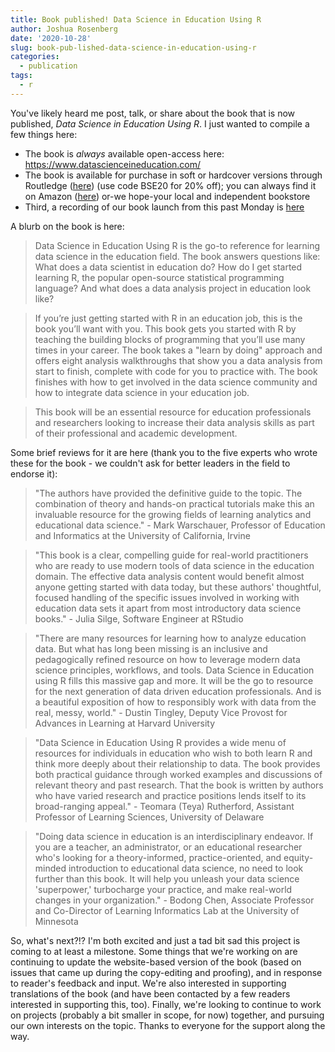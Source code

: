 ```yaml
---
title: Book published! Data Science in Education Using R
author: Joshua Rosenberg
date: '2020-10-28'
slug: book-pub-lished-data-science-in-education-using-r
categories:
  - publication
tags:
  - r
---
```


You've likely heard me post, talk, or share about the book that is now published, 
*Data Science in Education Using R*. I just wanted to compile a few things here:

- The book is _always_ available open-access here: https://www.datascienceineducation.com/
- The book is available for purchase in soft or hardcover versions through Routledge ([here](https://www.routledge.com/Data-Science-in-Education-Using-R/Estrellado-Freer-Mostipak-Rosenberg-Velasquez/p/book/9780367422257)) (use code BSE20 for 20% off); you can always find it on Amazon ([here](https://www.amazon.com/Data-Science-Education-Using-R/dp/0367422255/ref=sr_1_2?dchild=1&keywords=data+science+in+education+using+r&qid=1593880609&sr=8-2)) or-we hope-your local and independent bookstore
- Third, a recording of our book launch from this past Monday is [here](https://www.youtube.com/watch?v=iUnKFspyits) 

A blurb on the book is here:

> Data Science in Education Using R is the go-to reference for learning data science in the education field. The book answers questions like: What does a data scientist in education do? How do I get started learning R, the popular open-source statistical programming language? And what does a data analysis project in education look like?

> If you’re just getting started with R in an education job, this is the book you’ll want with you. This book gets you started with R by teaching the building blocks of programming that you’ll use many times in your career. The book takes a "learn by doing" approach and offers eight analysis walkthroughs that show you a data analysis from start to finish, complete with code for you to practice with. The book finishes with how to get involved in the data science community and how to integrate data science in your education job.

> This book will be an essential resource for education professionals and researchers looking to increase their data analysis skills as part of their professional and academic development.

Some brief reviews for it are here (thank you to the five experts who wrote these for the book - we couldn't ask for better leaders in the field to endorse it):

> "The authors have provided the definitive guide to the topic. The combination of theory and hands-on practical tutorials make this an invaluable resource for the growing fields of learning analytics and educational data science." - Mark Warschauer, Professor of Education and Informatics at the University of California, Irvine

> "This book is a clear, compelling guide for real-world practitioners who are ready to use modern tools of data science in the education domain. The effective data analysis content would benefit almost anyone getting started with data today, but these authors' thoughtful, focused handling of the specific issues involved in working with education data sets it apart from most introductory data science books." - Julia Silge, Software Engineer at RStudio

> "There are many resources for learning how to analyze education data. But what has long been missing is an inclusive and pedagogically refined resource on how to leverage modern data science principles, workflows, and tools. Data Science in Education using R fills this massive gap and more. It will be the go to resource for the next generation of data driven education professionals. And is a beautiful exposition of how to responsibly work with data from the real, messy, world." - Dustin Tingley, Deputy Vice Provost for Advances in Learning at Harvard University

> "Data Science in Education Using R provides a wide menu of resources for individuals in education who wish to both learn R and think more deeply about their relationship to data. The book provides both practical guidance through worked examples and discussions of relevant theory and past research. That the book is written by authors who have varied research and practice positions lends itself to its broad-ranging appeal." - Teomara (Teya) Rutherford, Assistant Professor of Learning Sciences, University of Delaware

> "Doing data science in education is an interdisciplinary endeavor. If you are a teacher, an administrator, or an educational researcher who's looking for a theory-informed, practice-oriented, and equity-minded introduction to educational data science, no need to look further than this book. It will help you unleash your data science 'superpower,' turbocharge your practice, and make real-world changes in your organization." - Bodong Chen, Associate Professor and Co-Director of Learning Informatics Lab at the University of Minnesota

So, what's next?!? I'm both excited and just a tad bit sad this project is coming to at least a milestone. Some things that we're working on are continuing to update the website-based version of the book (based on issues that came up during the copy-editing and proofing), and in response to reader's feedback and input. We're also interested in supporting translations of the book (and have been contacted by a few readers interested in supporting this, too). Finally, we're looking to continue to work on projects (probably a bit smaller in scope, for now) together, and pursuing our own interests on the topic. Thanks to everyone for the support along the way. 